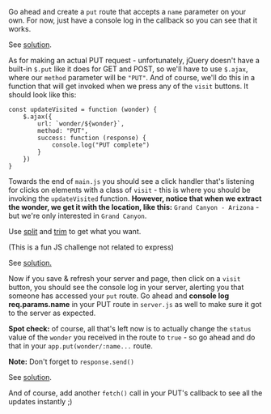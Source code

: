 
Go ahead and create a `put` route that accepts a `name` parameter on your own. For now, just have a console log in the callback so you can see that it works.

  

See [solution](https://codepen.io/ElevationPen/pen/OemWop?editors=0010).

  

As for making an actual PUT request - unfortunately, jQuery doesn't have a built-in ``$.put`` like it does for GET and POST, so we'll have to use ``$.ajax``, where our `method` parameter will be ``"PUT"``. And of course, we'll do this in a function that will get invoked when we press any of the `visit` buttons. It should look like this:
```
const updateVisited = function (wonder) {
    $.ajax({
        url: `wonder/${wonder}`,
        method: "PUT",
        success: function (response) {
            console.log("PUT complete")
        }
    })
}
```
  

Towards the end of `main.js` you should see a click handler that's listening for clicks on elements with a class of `visit` - this is where you should be invoking the `updateVisited` function. **However, notice that when we extract the wonder, we get it with the location, like this:** `Grand Canyon - Arizona` - but we're only interested in `Grand Canyon`.

Use [split](https://developer.mozilla.org/en-US/docs/Web/JavaScript/Reference/Global_Objects/String/split) and [trim](https://developer.mozilla.org/en-US/docs/Web/JavaScript/Reference/Global_Objects/String/trim) to get what you want.

(This is a fun JS challenge not related to express)

  

See [solution.](https://codepen.io/ElevationPen/pen/jjmyeZ?editors=0010)

  

Now if you save & refresh your server and page, then click on a `visit` button, you should see the console log in your server, alerting you that someone has accessed your `put` route. Go ahead and **console log** **req.params.name** in your PUT route in `server.js` as well to make sure it got to the server as expected.

  

**Spot check:** of course, all that's left now is to actually change the `status` value of the `wonder` you received in the route to `true` - so go ahead and do that in your ``app.put(wonder/:name...`` route.

  

**Note:** Don't forget to ``response.send()``

  

See [solution](https://codepen.io/ElevationPen/pen/ewWvpo?editors=0010).

  

And of course, add another ``fetch()`` call in your PUT's callback to see all the updates instantly ;)